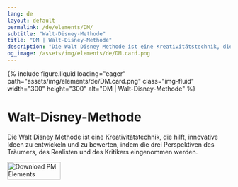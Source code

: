 ```yaml
---
lang: de
layout: default
permalink: /de/elements/DM/
subtitle: "Walt-Disney-Methode"
title: "DM | Walt-Disney-Methode"
description: "Die Walt Disney Methode ist eine Kreativitätstechnik, die hilft, innovative Ideen zu entwickeln und zu bewerten, indem die drei Perspektiven des Träumers, des Realisten und des Kritikers eingenommen werden."
og_image: /assets/img/elements/de/DM.card.png
---
```


{% include figure.liquid loading="eager" path="assets/img/elements/de/DM.card.png" class="img-fluid" width="300" height="300" alt="DM | Walt-Disney-Methode" %}

# Walt-Disney-Methode

Die Walt Disney Methode ist eine Kreativitätstechnik, die hilft, innovative Ideen zu entwickeln und zu bewerten, indem die drei Perspektiven des Träumers, des Realisten und des Kritikers eingenommen werden.

<a href="https://apps.apple.com/app/apple-store/id6738084498?pt=127441684&ct=website&mt=8">
  <img src="{{ "assets/img/en/appstore.png" | relative_url }}" width="120" height="40" alt="Download PM Elements">
</a>
